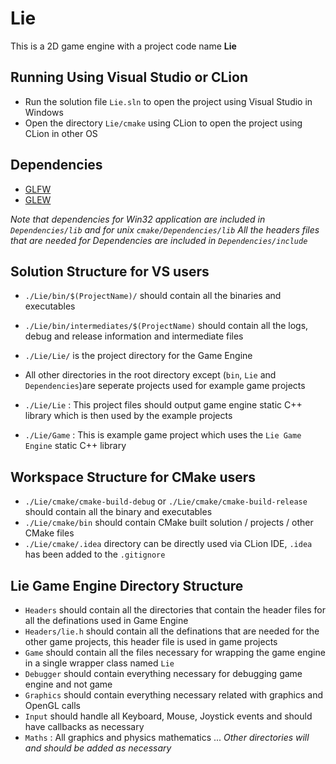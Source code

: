 # Lie
This is a 2D game engine with a project code name **Lie**

## Running Using Visual Studio or CLion
- Run the solution file `Lie.sln` to open the project using Visual Studio in Windows
- Open the directory `Lie/cmake` using CLion to open the project using CLion in other OS

## Dependencies
- [GLFW](http://www.glfw.org/)
- [GLEW](http://glew.sourceforge.net/)

*Note that dependencies for Win32 application are included in `Dependencies/lib` and for unix `cmake/Dependencies/lib`*
*All the headers files that are needed for Dependencies are included in `Dependencies/include`*

## Solution Structure for VS users
- `./Lie/bin/$(ProjectName)/` should contain all the binaries and executables
- `./Lie/bin/intermediates/$(ProjectName)` should contain all the logs, debug and release information and intermediate files

- `./Lie/Lie/` is the project directory for the Game Engine
- All other directories in the root directory except (`bin`, `Lie` and `Dependencies`)are seperate projects used for example game projects
- `./Lie/Lie` : This project files should output game engine static C++ library which is then used by the example projects
- `./Lie/Game` : This is example game project which uses the `Lie Game Engine` static C++ library

## Workspace Structure for CMake users
 - `./Lie/cmake/cmake-build-debug` or `./Lie/cmake/cmake-build-release` should contain all the binary and executables
 - `./Lie/cmake/bin` should contain CMake built solution / projects / other CMake files
 - `./Lie/cmake/.idea` directory can be directly used via CLion IDE, `.idea` has been added to the `.gitignore`

## Lie Game Engine Directory Structure
- `Headers` should contain all the directories that contain the header files for all the definations used in Game Engine
- `Headers/lie.h` should contain all the definations that are needed for the other game projects, this header file is used in game projects
- `Game` should contain all the files necessary for wrapping the game engine in a single wrapper class named `Lie`
- `Debugger` should contain everything necessary for debugging game engine and not game
- `Graphics` should contain everything necessary related with graphics and OpenGL calls
- `Input` should handle all Keyboard, Mouse, Joystick events and should have callbacks as necessary
- `Maths` : All graphics and physics mathematics
...
*Other directories will and should be added as necessary*

